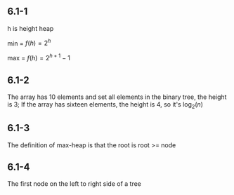 ## 6.1-1

h is height heap 

min = $f(h) = 2^h$

max = $f(h) = 2^{h+1} - 1$

## 6.1-2

The array has 10 elements and set all elements in the binary tree, the height is 3;
If the array has sixteen elements, the height is 4, so it's $\log_2 (n)$ 

## 6.1-3 

The definition of max-heap is that the root is root >= node

## 6.1-4

The first node on the left to right side of a tree
